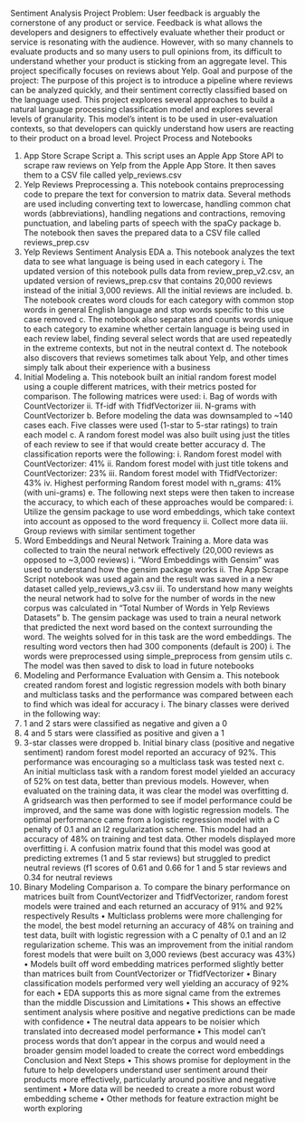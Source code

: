 Sentiment Analysis Project
Problem: User feedback is arguably the cornerstone of any product or service. Feedback is what allows the developers and designers to effectively evaluate whether their product or service is resonating with the audience. However, with so many channels to evaluate products and so many users to pull opinions from, its difficult to understand whether your product is sticking from an aggregate level. This project specifically focuses on reviews about Yelp.
Goal and purpose of the project: The purpose of this project is to introduce a pipeline where reviews can be analyzed quickly, and their sentiment correctly classified based on the language used. This project explores several approaches to build a natural language processing classification model and explores several levels of granularity. This model’s intent is to be used in user-evaluation contexts, so that developers can quickly understand how users are reacting to their product on a broad level.
Project Process and Notebooks
1.	App Store Scrape Script
a.	This script uses an Apple App Store API to scrape raw reviews on Yelp from the Apple App Store. It then saves them to a CSV file called yelp_reviews.csv
2.	Yelp Reviews Preprocessing
a.	This notebook contains preprocessing code to prepare the text for conversion to matrix data. Several methods are used including converting text to lowercase, handling common chat words (abbreviations), handling negations and contractions, removing punctuation, and labeling parts of speech with the spaCy package
b.	The notebook then saves the prepared data to a CSV file called reviews_prep.csv
3.	Yelp Reviews Sentiment Analysis EDA
a.	This notebook analyzes the text data to see what language is being used in each category
i.	The updated version of this notebook pulls data from review_prep_v2.csv, an updated version of reviews_prep.csv that contains 20,000 reviews instead of the initial 3,000 reviews. All the initial reviews are included.
b.	The notebook creates word clouds for each category with common stop words in general English language and stop words specific to this use case removed
c.	The notebook also separates and counts words unique to each category to examine whether certain language is being used in each review label, finding several select words that are used repeatedly in the extreme contexts, but not in the neutral context
d.	The notebook also discovers that reviews sometimes talk about Yelp, and other times simply talk about their experience with a business
4.	Initial Modeling
a.	This notebook built an initial random forest model using a couple different matrices, with their metrics posted for comparison. The following matrices were used:
i.	Bag of words with CountVectorizer
ii.	Tf-idf with TfidfVectorizer
iii.	N-grams with CountVectorizer
b.	Before modeling the data was downsampled to ~140 cases each. Five classes were used (1-star to 5-star ratings) to train each model
c.	A random forest model was also built using just the titles of each review to see if that would create better accuracy
d.	The classification reports were the following:
i.	Random forest model with CountVectorizer: 41%
ii.	Random forest model with just title tokens and CountVectorizer: 23%
iii.	Random forest model with TfidfVectorizer: 43%
iv.	Highest performing Random forest model with n_grams: 41% (with uni-grams)
e.	The following next steps were then taken to increase the accuracy, to which each of these approaches would be compared:
i.	Utilize the gensim package to use word embeddings, which take context into account as opposed to the word frequency
ii.	Collect more data
iii.	Group reviews with similar sentiment together
5.	Word Embeddings and Neural Network Training
a.	More data was collected to train the neural network effectively (20,000 reviews as opposed to ~3,000 reviews)
i.	“Word Embeddings with Gensim” was used to understand how the gensim package works
ii.	The App Scrape Script notebook was used again and the result was saved in a new dataset called yelp_reviews_v3.csv
iii.	To understand how many weights the neural network had to solve for the number of words in the new corpus was calculated in “Total Number of Words in Yelp Reviews Datasets”
b.	The gensim package was used to train a neural network that predicted the next word based on the context surrounding the word. The weights solved for in this task are the word embeddings. The resulting word vectors then had 300 components (default is 200)
i.	The words were preprocessed using simple_preprocess from gensim utils
c.	The model was then saved to disk to load in future notebooks
6.	Modeling and Performance Evaluation with Gensim
a.	This notebook created random forest and logistic regression models with both binary and multiclass tasks and the performance was compared between each to find which was ideal for accuracy
i.	The binary classes were derived in the following way:
1.	1 and 2 stars were classified as negative and given a 0
2.	4 and 5 stars were classified as positive and given a 1
3.	3-star classes were dropped
b.	Initial binary class (positive and negative sentiment) random forest model reported an accuracy of 92%. This performance was encouraging so a multiclass task was tested next
c.	An initial multiclass task with a random forest model yielded an accuracy of 52% on test data, better than previous models. However, when evaluated on the training data, it was clear the model was overfitting
d.	A gridsearch was then performed to see if model performance could be improved, and the same was done with logistic regression models. The optimal performance came from a logistic regression model with a C penalty of 0.1 and an l2 regularization scheme. This model had an accuracy of 48% on training and test data. Other models displayed more overfitting
i.	A confusion matrix found that this model was good at predicting extremes (1 and 5 star reviews) but struggled to predict neutral reviews (f1 scores of 0.61 and 0.66 for 1 and 5 star reviews and 0.34 for neutral reviews
7.	Binary Modeling Comparison
a.	To compare the binary performance on matrices built from CountVectorizer and TfidfVectorizer, random forest models were trained and each returned an accuracy of 91% and 92% respectively
Results
•	Multiclass problems were more challenging for the model, the best model returning an accuracy of 48% on training and test data, built with logistic regression with a C penalty of 0.1 and an l2 regularization scheme. This was an improvement from the initial random forest models that were built on 3,000 reviews (best accuracy was 43%)
•	Models built off word embedding matrices performed slightly better than matrices built from CountVectorizer or TfidfVectorizer
•	Binary classification models performed very well yielding an accuracy of 92% for each
•	EDA supports this as more signal came from the extremes than the middle
Discussion and Limitations
•	This shows an effective sentiment analysis where positive and negative predictions can be made with confidence
•	The neutral data appears to be noisier which translated into decreased model performance
•	This model can’t process words that don’t appear in the corpus and would need a broader gensim model loaded to create the correct word embeddings
Conclusion and Next Steps
•	This shows promise for deployment in the future to help developers understand user sentiment around their products more effectively, particularly around positive and negative sentiment
•	More data will be needed to create a more robust word embedding scheme
•	Other methods for feature extraction might be worth exploring
